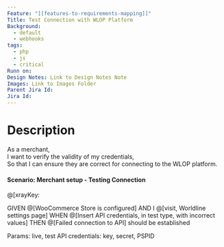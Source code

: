 ```yaml
---
Feature: "[[features-to-requirements-mapping]]"
Title: Test Connection with WLOP Platform
Background:
  - default
  - webhooks
tags:
  - php
  - js
  - critical
Runn on: 
Design Notes: Link to Design Notes Note
Images: Link to Images Folder
Parent Jira Id: 
Jira Id: 
---
```


# Description

As a merchant,  
I want to verify the validity of my credentials,  
So that I can ensure they are correct for connecting to the WLOP platform.

#### Scenario: Merchant setup - Testing Connection
@[xrayKey: 

GIVEN @[WooCommerce Store is configured]
AND I @[visit, Worldline settings page]
WHEN @[Insert API credentials, in test type, with incorrect values]
THEN @[Failed connection to API] should be established

Params: live, test
API credentials: key, secret, PSPID
```
